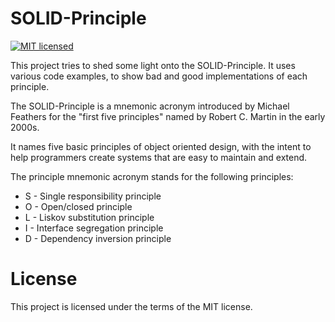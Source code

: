 # SOLID-Principle

[![MIT licensed](https://img.shields.io/badge/license-MIT-blue.svg)](https://raw.githubusercontent.com/hyperium/hyper/master/LICENSE)

This project tries to shed some light onto the SOLID-Principle. It uses various code examples, to show bad and good implementations of each principle.

The SOLID-Principle is a mnemonic acronym introduced by Michael Feathers for the "first five principles" named by Robert C. Martin in the early 2000s.

It names five basic principles of object oriented design, with the intent to help programmers create systems that are easy to maintain and extend.

The principle mnemonic acronym stands for the following principles:

<ul>
<li>S - Single responsibility principle</li>

<li>O - Open/closed principle</li>

<li>L - Liskov substitution principle</li>

<li>I - Interface segregation principle</li>

<li>D - Dependency inversion principle</li>
</ul>

# License

This project is licensed under the terms of the MIT license.


